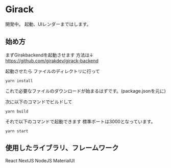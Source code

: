 # Girack
開発中。
起動、UIレンダーまではします。

## 始め方
まずGirakbackendを起動させます
方法は↓
https://github.com/girakdev/girack-backend

起動させたら
ファイルのディレクトリに行って
```
yarn install
```
これで必要なファイルのダウンロードが始まるはずです。(package.jsonを元に)

次に以下のコマンドでビルドして
```
yarn build
```
それで以下のコマンドで起動できます
標準ポートは3000となっています。
```
yarn start
```

## 使用したライブラリ、フレームワーク
React
NextJS
NodeJS
MaterialUI
